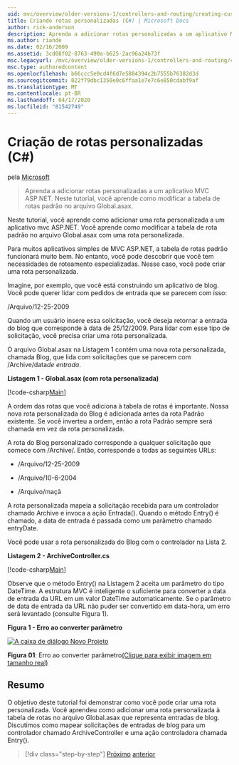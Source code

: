 ```yaml
---
uid: mvc/overview/older-versions-1/controllers-and-routing/creating-custom-routes-cs
title: Criando rotas personalizadas (C#) | Microsoft Docs
author: rick-anderson
description: Aprenda a adicionar rotas personalizadas a um aplicativo MVC ASP.NET. Neste tutorial, você aprende como modificar a tabela de rotas padrão no arquivo Global.asax.
ms.author: riande
ms.date: 02/16/2009
ms.assetid: 3cd08f02-8763-490a-b625-2ac96a24b73f
msc.legacyurl: /mvc/overview/older-versions-1/controllers-and-routing/creating-custom-routes-cs
msc.type: authoredcontent
ms.openlocfilehash: b66ccc5e0cd4f6d7e5884394c2b7555b76382d3d
ms.sourcegitcommit: 022f79dbc1350e0c6ffaa1e7e7c6e850cdabf9af
ms.translationtype: MT
ms.contentlocale: pt-BR
ms.lasthandoff: 04/17/2020
ms.locfileid: "81542749"
---
```

# <a name="creating-custom-routes-c"></a>Criação de rotas personalizadas (C#)

pela [Microsoft](https://github.com/microsoft)

> Aprenda a adicionar rotas personalizadas a um aplicativo MVC ASP.NET. Neste tutorial, você aprende como modificar a tabela de rotas padrão no arquivo Global.asax.

Neste tutorial, você aprende como adicionar uma rota personalizada a um aplicativo mvc ASP.NET. Você aprende como modificar a tabela de rota padrão no arquivo Global.asax com uma rota personalizada.

Para muitos aplicativos simples de MVC ASP.NET, a tabela de rotas padrão funcionará muito bem. No entanto, você pode descobrir que você tem necessidades de roteamento especializadas. Nesse caso, você pode criar uma rota personalizada.

Imagine, por exemplo, que você está construindo um aplicativo de blog. Você pode querer lidar com pedidos de entrada que se parecem com isso:

/Arquivo/12-25-2009

Quando um usuário insere essa solicitação, você deseja retornar a entrada do blog que corresponde à data de 25/12/2009. Para lidar com esse tipo de solicitação, você precisa criar uma rota personalizada.

O arquivo Global.asax na Listagem 1 contém uma nova rota personalizada, chamada Blog, que lida com solicitações que se parecem com /Archive/data*de entrada*.

**Listagem 1 - Global.asax (com rota personalizada)**

[!code-csharp[Main](creating-custom-routes-cs/samples/sample1.cs)]

A ordem das rotas que você adiciona à tabela de rotas é importante. Nossa nova rota personalizada do Blog é adicionada antes da rota Padrão existente. Se você inverteu a ordem, então a rota Padrão sempre será chamada em vez da rota personalizada.

A rota do Blog personalizado corresponde a qualquer solicitação que comece com /Archive/. Então, corresponde a todas as seguintes URLs:

- /Arquivo/12-25-2009

- /Arquivo/10-6-2004

- /Arquivo/maçã

A rota personalizada mapeia a solicitação recebida para um controlador chamado Archive e invoca a ação Entrada(). Quando o método Entry() é chamado, a data de entrada é passada como um parâmetro chamado entryDate.

Você pode usar a rota personalizada do Blog com o controlador na Lista 2.

**Listagem 2 - ArchiveController.cs**

[!code-csharp[Main](creating-custom-routes-cs/samples/sample2.cs)]

Observe que o método Entry() na Listagem 2 aceita um parâmetro do tipo DateTime. A estrutura MVC é inteligente o suficiente para converter a data de entrada da URL em um valor DateTime automaticamente. Se o parâmetro de data de entrada da URL não puder ser convertido em data-hora, um erro será levantado (consulte Figura 1).

**Figura 1 - Erro ao converter parâmetro**

[![A caixa de diálogo Novo Projeto](creating-custom-routes-cs/_static/image1.jpg)](creating-custom-routes-cs/_static/image1.png)

**Figura 01**: Erro ao converter parâmetro[(Clique para exibir imagem em tamanho real)](creating-custom-routes-cs/_static/image2.png)

## <a name="summary"></a>Resumo

O objetivo deste tutorial foi demonstrar como você pode criar uma rota personalizada. Você aprendeu como adicionar uma rota personalizada à tabela de rotas no arquivo Global.asax que representa entradas de blog. Discutimos como mapear solicitações de entradas de blog para um controlador chamado ArchiveController e uma ação controladora chamada Entry().

> [!div class="step-by-step"]
> [Próximo](aspnet-mvc-controllers-overview-cs.md)
> [anterior](creating-a-route-constraint-cs.md)
